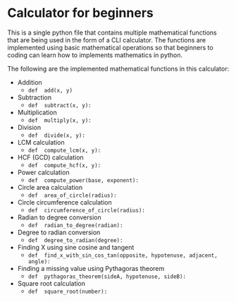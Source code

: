 # Calculator for beginners

This is a single python file that contains multiple mathematical functions that are being used in the form of a CLI calculator.
The functions are implemented using basic mathematical operations so that beginners to coding can learn how to implements mathematics in python.

The following are the implemented mathematical functions in this calculator:
 - Addition
	 - `def  add(x, y)`
 - Subtraction
	 - `def  subtract(x, y):`
 - Multiplication
	 - `def  multiply(x, y):`
 - Division
	 - `def  divide(x, y):`
 - LCM calculation
	 - `def  compute_lcm(x, y):`
 - HCF (GCD) calculation
	 - `def  compute_hcf(x, y):`
 - Power calculation
	 - `def  compute_power(base, exponent):`
 - Circle area calculation
	 - `def  area_of_circle(radius):`
 - Circle circumference calculation
	 - `def  circumference_of_circle(radius):`
 - Radian to degree conversion
	 - `def  radian_to_degree(radian):`
 - Degree to radian conversion
	 - `def  degree_to_radian(degree):`
 - Finding X using sine cosine and tangent
	 - `def  find_x_with_sin_cos_tan(opposite, hypotenuse, adjacent, angle):`
 - Finding a missing value using Pythagoras theorem
	 - `def  pythagoras_theorem(sideA, hypotenuse, sideB):`
 - Square root calculation
	 - `def  square_root(number):`
